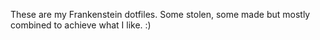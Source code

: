 These are my Frankenstein dotfiles.
Some stolen, some made but mostly combined to achieve what I like.
:) 
